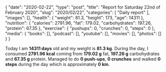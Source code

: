 {
    "date": "2020-02-22",
    "type": "post",
    "title": "Report for Saturday 22nd of February 2020",
    "slug": "2020\/02\/22",
    "categories": [
        "Daily report"
    ],
    "images": [],
    "health": {
        "weight": 81.3,
        "height": 173,
        "age": 14311
    },
    "nutrition": {
        "calories": 2791.96,
        "fat": 179.02,
        "carbohydrates": 197.26,
        "protein": 67.35
    },
    "exercise": {
        "pushups": 0,
        "crunches": 0,
        "steps": 0
    },
    "media": {
        "books": [],
        "podcast": [],
        "youtube": [],
        "movies": [],
        "photos": []
    }
}

Today I am <strong>14311 days</strong> old and my weight is <strong>81.3 kg</strong>. During the day, I consumed <strong>2791.96 kcal</strong> coming from <strong>179.02 g</strong> fat, <strong>197.26 g</strong> carbohydrates and <strong>67.35 g</strong> protein. Managed to do <strong>0 push-ups</strong>, <strong>0 crunches</strong> and walked <strong>0 steps</strong> during the day which is approximately <strong>0 km</strong>.